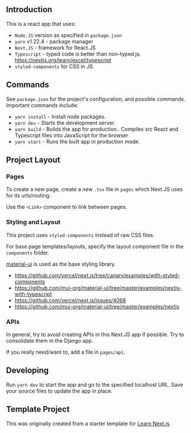 ## Introduction

This is a react app that uses:

- `Node.JS` version as specified in `package.json`
- `yarn` v1.22.4 - package manager
- `Next.JS` - framework for React.JS
- `Typescript` - typed code is better than non-typed js. https://nextjs.org/learn/excel/typescript
- `styled-components` for CSS in JS.

## Commands

See `package.json` for the project's configuration, and possible commands. Important commands include:

- `yarn install` - Install node packages.
- `yarn dev` - Starts the development server.
- `yarn build` - Builds the app for production.. Compiles src React and Typescript files into JavaScript for the browser
- `yarn start` - Runs the built app in production mode.

## Project Layout

### Pages

To create a new page, create a new `.tsx` file in `pages` which Next.JS uses for its urls/routing.

Use the `<Link>` component to link between pages.

### Styling and Layout

This project uses `styled-components` instead of raw CSS files.

For base page templates/layouts, specify the layout component file in the `components` folder.

[material-ui](https://material-ui.com/) is used as the base styling library.

- https://github.com/vercel/next.js/tree/canary/examples/with-styled-components
- https://github.com/mui-org/material-ui/tree/master/examples/nextjs-with-typescript
- https://github.com/vercel/next.js/issues/4068
- https://github.com/mui-org/material-ui/tree/master/examples/nextjs

### APIs

In general, try to avoid creating APIs in this Next.JS app if possible. Try to consolidate them in the Django app.

If you really need/want to, add a file in `pages/api`.

## Developing

Run `yarn dev` to start the app and go to the specified localhost URL. Save your source files to update the app in place.

## Template Project

This was originally created from a starter template for [Learn Next.js](https://nextjs.org/learn).
